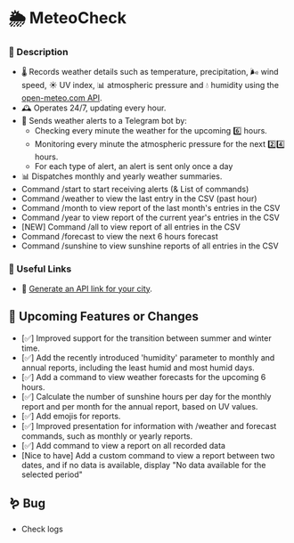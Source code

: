 # 🌦 MeteoCheck 

### 📌 Description 
* 🌡️ Records weather details such as temperature, precipitation, 🌬️ wind speed, ☀️ UV index, 📊 atmospheric pressure and 💧 humidity using the [open-meteo.com API](https://open-meteo.com/en/docs).
* 🕰️ Operates 24/7, updating every hour.
* 🚨 Sends weather alerts to a Telegram bot by:
  * Checking every minute the weather for the upcoming 6️⃣ hours.
  * Monitoring every minute the atmospheric pressure for the next 2️⃣4️⃣ hours.
  * For each type of alert, an alert is sent only once a day
* 📊 Dispatches monthly and yearly weather summaries.
* Command /start to start receiving alerts (& List of commands)
* Command /weather to view the last entry in the CSV (past hour)
* Command /month to view report of the last month's entries in the CSV
* Command /year to view report of the current year's entries in the CSV
* [NEW] Command /all to view report of all entries in the CSV
* Command /forecast to view the next 6 hours forecast
* Command /sunshine to view sunshine reports of all entries in the CSV 
  
### 🔗 Useful Links
* 🔗 [Generate an API link for your city](https://open-meteo.com/en/docs).

## 🚀 Upcoming Features or Changes
* [✅] Improved support for the transition between summer and winter time.  
* [✅] Add the recently introduced 'humidity' parameter to monthly and annual reports, including the least humid and most humid days.
* [✅] Add a command to view weather forecasts for the upcoming 6 hours.
* [✅] Calculate the number of sunshine hours per day for the monthly report and per month for the annual report, based on UV values.
* [✅] Add emojis for reports.
* [✅] Improved presentation for information with /weather and forecast commands, such as monthly or yearly reports.
* [✅] Add command to view a report on all recorded data
* [Nice to have] Add a custom command to view a report between two dates, and if no data is available, display "No data available for the selected period"

## 🪱 Bug
* Check logs 
  
